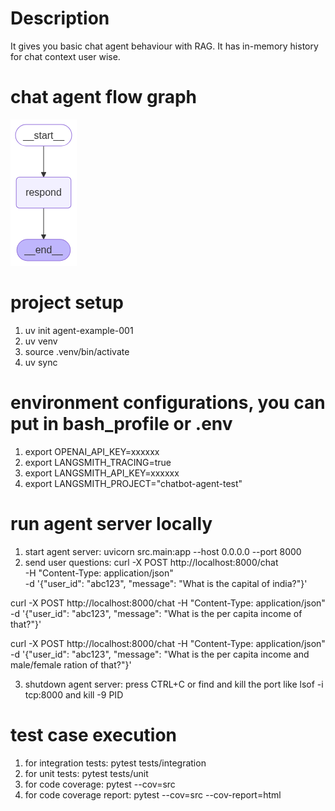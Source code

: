 # Description
It gives you basic chat agent behaviour with RAG. It has in-memory history for chat context user wise.


# chat agent flow graph
![agent flow graph](src/agent_activity_graph.png)


# project setup
1. uv init agent-example-001
2. uv venv
3. source .venv/bin/activate
4. uv sync

# environment configurations, you can put in bash_profile or .env
1. export OPENAI_API_KEY=xxxxxx
2. export LANGSMITH_TRACING=true
3. export LANGSMITH_API_KEY=xxxxxx
4. export LANGSMITH_PROJECT="chatbot-agent-test"


# run agent server locally
1. start agent server: uvicorn src.main:app --host 0.0.0.0 --port 8000
2. send user questions: curl -X POST http://localhost:8000/chat \
  -H "Content-Type: application/json" \
  -d '{"user_id": "abc123", "message": "What is the capital of india?"}'

  curl -X POST http://localhost:8000/chat   -H "Content-Type: application/json"   -d '{"user_id": "abc123", "message": "What is the per capita income of that?"}'

  curl -X POST http://localhost:8000/chat   -H "Content-Type: application/json"   -d '{"user_id": "abc123", "message": "What is the per capita income and male/female ration of that?"}'
  
3. shutdown agent server: press CTRL+C or find and kill the port like lsof -i tcp:8000 and kill -9 PID


# test case execution
1. for integration tests: pytest tests/integration
2. for unit tests: pytest tests/unit
3. for code coverage: pytest --cov=src
4. for code coverage report: pytest --cov=src --cov-report=html